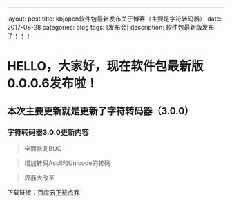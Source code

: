 ---
layout: post
title: kbjopen软件包最新发布关于博客（主要是字符转码器）
date: 2017-08-28
categories: blog
tags: [发布会]
description: 软件包最新版发布了！！！

# HELLO，大家好，现在软件包最新版0.0.0.6发布啦！

## 本次主要更新就是更新了字符转码器（3.0.0）

### 字符转码器3.0.0更新内容
>全面修复BUG

>增加转码Ascll和Unicode的转码

>界面大改革

下载链接：[百度云下载点我](http://pan.baidu.com/s/1mhNh59m)
